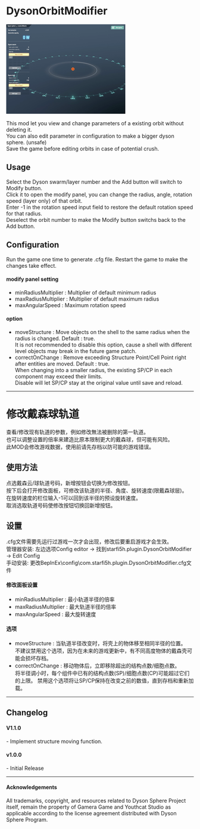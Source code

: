 # DysonOrbitModifier

![DysonOrbitModifier Demo](https://github.com/starfi5h/DSP_Mod/blob/master/DysonOrbitModifier/DysonOrbitModifier.gif?raw=true)

This mod let you view and change parameters of a existing orbit without deleting it.  
You can also edit parameter in configuration to make a bigger dyson sphere. (unsafe)  
Save the game before editing orbits in case of potential crush.  


## Usage


Select the Dyson swarm/layer number and the Add button will switch to Modify button.  
Click it to open the modify panel, you can change the radius, angle, rotation speed (layer only) of that orbit.  
Enter -1 in the rotation speed input field to restore the default rotation speed for that radius.  
Deselect the orbit number to make the Modify button switchs back to the Add button.  

## Configuration

Run the game one time to generate .cfg file. Restart the game to make the changes take effect.


####   modify panel setting
- minRadiusMultiplier : Multiplier of default minimum radius
- maxRadiusMultiplier : Multiplier of default maximum radius
- maxAngularSpeed : Maximum rotation speed

####   option
- moveStructure : Move objects on the shell to the same radius when the radius is changed. Default : true.  
  It is not recommended to disable this option,  cause a shell with different level objects may break in the future game patch.
- correctOnChange : Remove exceeding Structure Point/Cell Point right after entities are moved. Default : true.  
  When changing into a smaller radius, the existing SP/CP in each component may exceed their limits.  
  Disable will let SP/CP stay at the original value until save and reload.

----
# 修改戴森球轨道

查看/修改现有轨道的参数，例如修改無法被删除的第一轨道。  
也可以调整设置的倍率来建造比原本限制更大的戴森球，但可能有风险。  
此MOD会修改游戏数据，使用前请先存档以防可能的游戏错误。  

## 使用方法

点选戴森云/球轨道号码，新增按钮会切换为修改按钮。  
按下后会打开修改面板，可修改该轨道的半径、角度、旋转速度(限戴森球层)。  
在旋转速度的栏位输入-1可以回到该半径的预设旋转速度。  
取消选取轨道号码使修改按钮切换回新增按钮。  

## 设置

.cfg文件需要先运行过游戏一次才会出现，修改后要重启游戏才会生效。  
管理器安装: 左边选项Config editor -> 找到starfi5h.plugin.DysonOrbitModifier -> Edit Config  
手动安装: 更改BepInEx\config\com.starfi5h.plugin.DysonOrbitModifier.cfg文件 

####   修改面板设置
- minRadiusMultiplier : 最小轨道半径的倍率
- maxRadiusMultiplier : 最大轨道半径的倍率
- maxAngularSpeed : 最大旋转速度

####   选项
- moveStructure : 当轨道半径改变时，将壳上的物体移至相同半径的位置。  
  不建议禁用这个选项，因为在未来的游戏更新中，有不同高度物体的戴森壳可能会损坏存档。
- correctOnChange : 移动物体后，立即移除超出的结构点数/细胞点数。  
  将半径调小时，每个组件中已有的结构点数(SP)/细胞点数(CP)可能超过它们的上限。
  禁用这个选项将让SP/CP保持在改变之前的数值，直到存档和重新加载。
 

----

## Changelog

#### V1.1.0
\- Implement structure moving function.

#### v1.0.0  
\- Initial Release  

----

#### Acknowledgements
All trademarks, copyright, and resources related to Dyson Sphere Project itself, remain the property of Gamera Game and Youthcat Studio as applicable according to the license agreement distributed with Dyson Sphere Program.